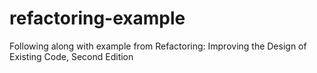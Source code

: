 # refactoring-example
Following along with example from Refactoring: Improving the Design of Existing Code, Second Edition
